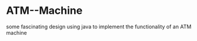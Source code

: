 # ATM--Machine
some fascinating design using java to implement the functionality of an ATM machine 
